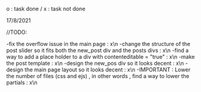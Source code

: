 o : task done / x : task not done

17/8/2021

//TODO:

-fix the overflow issue in the main page : x\n
-change the structure of the post slider so it fits both the new_post div and the posts divs : x\n
-find a way to add a place holder to a div with contenteditable = "true" : x\n
-make the post template : x\n
-design the new_pos div so it looks decent : x\n
-design the main page layout so it looks decent : x\n
-IMPORTANT : Lower the number of files (css and ejs) , in other words , find a way to lower the partials : x\n
